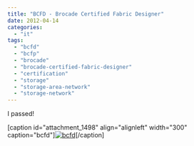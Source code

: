 ```yaml
---
title: "BCFD - Brocade Certified Fabric Designer"
date: 2012-04-14
categories: 
  - "it"
tags: 
  - "bcfd"
  - "bcfp"
  - "brocade"
  - "brocade-certified-fabric-designer"
  - "certification"
  - "storage"
  - "storage-area-network"
  - "storage-network"
---
```


I passed!

\[caption id="attachment\_1498" align="alignleft" width="300" caption="bcfd"\][![bcfd](images/bro_edu3_cert_fab_des_rgb-300x120.jpg "bcfd")](https://www.certmetrics.com/brocade/public/transcript.aspx?transcript=8XRF1FE12MR41GC4 "on certmetrics.com")\[/caption\]
